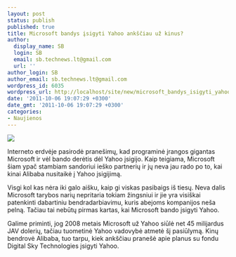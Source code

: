 ```yaml
---
layout: post
status: publish
published: true
title: Microsoft bandys įsigyti Yahoo ankščiau už kinus?
author:
  display_name: SB
  login: SB
  email: sb.technews.lt@gmail.com
  url: ''
author_login: SB
author_email: sb.technews.lt@gmail.com
wordpress_id: 6035
wordpress_url: http://localhost/site/new/microsoft_bandys_isigyti_yahoo_anksciau_uz_kinus/
date: '2011-10-06 19:07:29 +0300'
date_gmt: '2011-10-06 19:07:29 +0300'
categories:
- Naujienos
---
```

<div class="imgright"><img src="http://technews.lt/upload/Yahoo_Headquarters.jpg"  /></div>
<p>Interneto erdvėje pasirodė pranešimų, kad programinė įrangos gigantas Microsoft ir vėl bando derėtis dėl Yahoo įsigijo. Kaip teigiama, Microsoft šiam ypač stambiam sandoriui ieško partnerių ir jų neva jau rado po to, kai kinai Alibaba nusitaikė į Yahoo įsigijimą.</p>
<p>Visgi kol kas nėra iki galo aišku, kaip gi viskas pasibaigs iš tiesų. Neva dalis Microsoft tarybos narių nepritaria tokiam žingsniui ir jie yra visiškai patenkinti dabartiniu bendradarbiavimu, kuris abejoms kompanijos neša pelną. Tačiau tai nebūtų pirmas kartas, kai Microsoft bando įsigyti Yahoo.</p>
<p>Galime priminti, jog 2008 metais Microsoft už Yahoo siūlė net 45 milijardus JAV dolerių, tačiau tuometinė Yahoo vadovybė atmetė šį pasiūlymą. Kinų bendrovė Alibaba, tuo tarpu, kiek ankščiau pranešė apie planus su fondu Digital Sky Technologies įsigyti Yahoo.</p>
